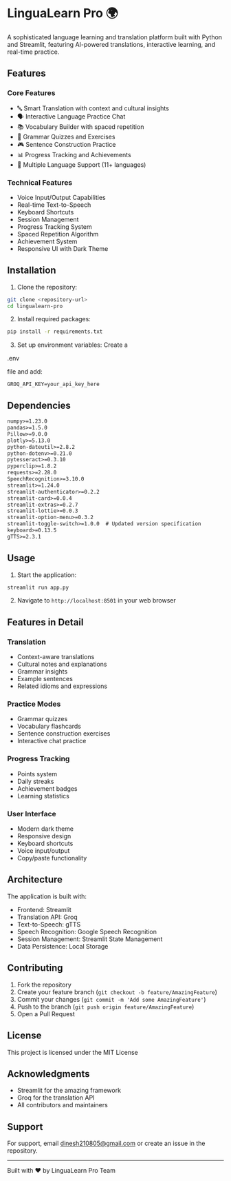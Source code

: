 

# LinguaLearn Pro 🌍

A sophisticated language learning and translation platform built with Python and Streamlit, featuring AI-powered translations, interactive learning, and real-time practice.

## Features

### Core Features
- 🔤 Smart Translation with context and cultural insights
- 🗣️ Interactive Language Practice Chat
- 📚 Vocabulary Builder with spaced repetition
- 🎯 Grammar Quizzes and Exercises
- 🎮 Sentence Construction Practice
- 📊 Progress Tracking and Achievements
- 🌟 Multiple Language Support (11+ languages)

### Technical Features
- Voice Input/Output Capabilities
- Real-time Text-to-Speech
- Keyboard Shortcuts
- Session Management
- Progress Tracking System
- Spaced Repetition Algorithm
- Achievement System
- Responsive UI with Dark Theme

## Installation

1. Clone the repository:
```bash
git clone <repository-url>
cd lingualearn-pro
```

2. Install required packages:
```bash
pip install -r requirements.txt
```

3. Set up environment variables:
Create a 

.env

 file and add:
```
GROQ_API_KEY=your_api_key_here
```

## Dependencies

```txt
numpy>=1.23.0
pandas>=1.5.0
Pillow>=9.0.0
plotly>=5.13.0
python-dateutil>=2.8.2
python-dotenv>=0.21.0
pytesseract>=0.3.10
pyperclip>=1.8.2
requests>=2.28.0
SpeechRecognition>=3.10.0
streamlit>=1.24.0
streamlit-authenticator>=0.2.2
streamlit-card>=0.0.4
streamlit-extras>=0.2.7
streamlit-lottie>=0.0.3
streamlit-option-menu>=0.3.2
streamlit-toggle-switch>=1.0.0  # Updated version specification
keyboard>=0.13.5
gTTS>=2.3.1
```

## Usage

1. Start the application:
```bash
streamlit run app.py
```

2. Navigate to `http://localhost:8501` in your web browser

## Features in Detail

### Translation
- Context-aware translations
- Cultural notes and explanations
- Grammar insights
- Example sentences
- Related idioms and expressions

### Practice Modes
- Grammar quizzes
- Vocabulary flashcards
- Sentence construction exercises
- Interactive chat practice

### Progress Tracking
- Points system
- Daily streaks
- Achievement badges
- Learning statistics

### User Interface
- Modern dark theme
- Responsive design
- Keyboard shortcuts
- Voice input/output
- Copy/paste functionality

## Architecture

The application is built with:
- Frontend: Streamlit
- Translation API: Groq
- Text-to-Speech: gTTS
- Speech Recognition: Google Speech Recognition
- Session Management: Streamlit State Management
- Data Persistence: Local Storage

## Contributing

1. Fork the repository
2. Create your feature branch (`git checkout -b feature/AmazingFeature`)
3. Commit your changes (`git commit -m 'Add some AmazingFeature'`)
4. Push to the branch (`git push origin feature/AmazingFeature`)
5. Open a Pull Request

## License

This project is licensed under the MIT License

## Acknowledgments

- Streamlit for the amazing framework
- Groq for the translation API
- All contributors and maintainers

## Support

For support, email dinesh210805@gmail.com or create an issue in the repository.

---
Built with ❤️ by LinguaLearn Pro Team

